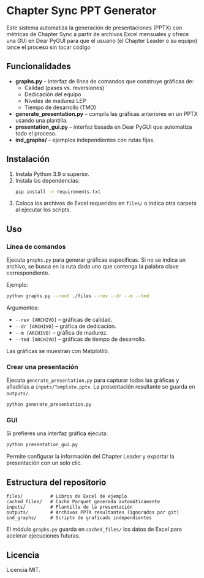 # Chapter Sync PPT Generator

Este sistema automatiza la generación de presentaciones (PPTX) con métricas de Chapter Sync a partir de archivos Excel mensuales y ofrece una GUI en Dear PyGUI para que el usuario (el Chapter Leader o su equipo) lance el proceso sin tocar código

## Funcionalidades

- **graphs.py** – interfaz de línea de comandos que construye gráficas de:
  - Calidad (pases vs. reversiones)
  - Dedicación del equipo
  - Niveles de madurez LEP
  - Tiempo de desarrollo (TMD)
- **generate_presentation.py** – compila las gráficas anteriores en un PPTX usando una plantilla.
- **presentation_gui.py** – interfaz basada en Dear PyGUI que automatiza todo el proceso.
- **ind_graphs/** – ejemplos independientes con rutas fijas.

## Instalación

1. Instala Python 3.9 o superior.
2. Instala las dependencias:
   ```bash
   pip install -r requirements.txt
   ```
3. Coloca los archivos de Excel requeridos en `files/` o indica otra carpeta al ejecutar los scripts.

## Uso

### Línea de comandos
Ejecuta `graphs.py` para generar gráficas específicas. Si no se indica un archivo, se busca en la ruta dada uno que contenga la palabra clave correspondiente.

Ejemplo:
```bash
python graphs.py --root ./files --rev --dr --m --tmd
```
Argumentos:
- `--rev [ARCHIVO]` – gráficas de calidad.
- `--dr [ARCHIVO]`  – gráfica de dedicación.
- `--m [ARCHIVO]`   – gráfica de madurez.
- `--tmd [ARCHIVO]` – gráficas de tiempo de desarrollo.

Las gráficas se muestran con Matplotlib.

### Crear una presentación
Ejecuta `generate_presentation.py` para capturar todas las gráficas y añadirlas a `inputs/Template.pptx`. La presentación resultante se guarda en `outputs/`.

```bash
python generate_presentation.py
```

### GUI
Si prefieres una interfaz gráfica ejecuta:
```bash
python presentation_gui.py
```
Permite configurar la información del Chapter Leader y exportar la presentación con un solo clic.

## Estructura del repositorio

```
files/          # Libros de Excel de ejemplo
cached_files/   # Caché Parquet generada automáticamente
inputs/         # Plantilla de la presentación
outputs/        # Archivos PPTX resultantes (ignorados por git)
ind_graphs/     # Scripts de graficado independientes
```

El módulo `graphs.py` guarda en `cached_files/` los datos de Excel para acelerar ejecuciones futuras.

## Licencia

Licencia MIT.
